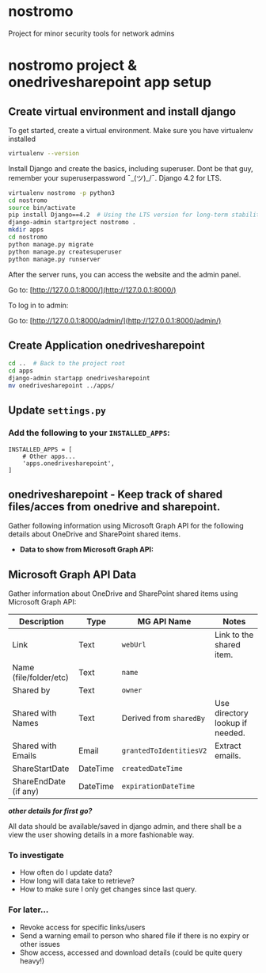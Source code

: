 # nostromo
Project for minor security tools for network admins



# nostromo project & onedrivesharepoint app setup

## Create virtual environment and install django

To get started, create a virtual environment. Make sure you have virtualenv installed

```sh
virtualenv --version
```

Install Django and create the basics, including superuser. Dont be that guy, remember your superuserpassword ¯\_(ツ)_/¯.
Django 4.2 for LTS.


```sh
virtualenv nostromo -p python3
cd nostromo
source bin/activate
pip install Django==4.2  # Using the LTS version for long-term stability
django-admin startproject nostromo .
mkdir apps
cd nostromo
python manage.py migrate
python manage.py createsuperuser
python manage.py runserver
```

After the server runs, you can access the website and the admin panel.

Go to: [http://127.0.0.1:8000/](http://127.0.0.1:8000/)

To log in to admin:

Go to: [http://127.0.0.1:8000/admin/](http://127.0.0.1:8000/admin/)

## Create Application onedrivesharepoint

```sh
cd ..  # Back to the project root
cd apps
django-admin startapp onedrivesharepoint
mv onedrivesharepoint ../apps/
```

## Update `settings.py`
### Add the following to your `INSTALLED_APPS`:

```
INSTALLED_APPS = [
    # Other apps...
    'apps.onedrivesharepoint',
]
```

## onedrivesharepoint - Keep track of shared files/acces from onedrive and sharepoint.

Gather following information using Microsoft Graph API for the following details about OneDrive and SharePoint shared items.
- **Data to show from Microsoft Graph API:**

## Microsoft Graph API Data

Gather information about OneDrive and SharePoint shared items using Microsoft Graph API:

| Description             | Type      | MG API Name                  | Notes                          |
|-------------------------|-----------|-----------------------------|--------------------------------|
| Link                   | Text      | `webUrl`                     | Link to the shared item.       |
| Name (file/folder/etc) | Text      | `name`                       |                                |
| Shared by              | Text      | `owner`                      |                                |
| Shared with Names      | Text      | Derived from `sharedBy`      | Use directory lookup if needed.|
| Shared with Emails     | Email     | `grantedToIdentitiesV2`      | Extract emails.                |
| ShareStartDate         | DateTime  | `createdDateTime`            |                                |
| ShareEndDate (if any)  | DateTime  | `expirationDateTime`         |                                |


***other details for first go?***

All data should be available/saved in django admin, and there shall be a view the user showing details in a more fashionable way.

### To investigate
- How often do I update data?
- How long will data take to retrieve?
- How to make sure I only get changes since last query.


### For later...

- Revoke access for specific links/users
- Send a warning email to person who shared file if there is no expiry or other issues
- Show access, accessed and download details (could be quite query heavy!)
